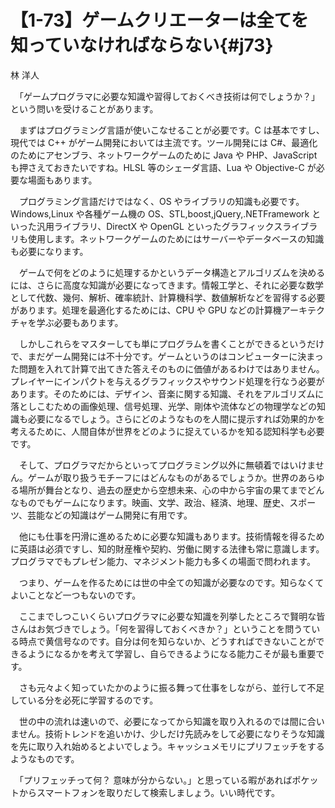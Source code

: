 # 【1-73】ゲームクリエーターは全てを知っていなければならない{#j73}

<div class="author">林 洋人</div>

　「ゲームプログラマに必要な知識や習得しておくべき技術は何でしょうか？」という問いを受けることがあります。

　まずはプログラミング言語が使いこなせることが必要です。C は基本ですし、現代では C++ がゲーム開発においては主流です。ツール開発には C#、最適化のためにアセンブラ、ネットワークゲームのために Java や PHP、JavaScript も押さえておきたいですね。HLSL 等のシェーダ言語、Lua や Objective-C が必要な場面もあります。

　プログラミング言語だけではなく、OS やライブラリの知識も必要です。Windows,Linux や各種ゲーム機の OS、STL,boost,jQuery,.NETFramework といった汎用ライブラリ、DirectX や OpenGL といったグラフィックスライブラリも使用します。ネットワークゲームのためにはサーバーやデータベースの知識も必要になります。

　ゲームで何をどのように処理するかというデータ構造とアルゴリズムを決めるには、さらに高度な知識が必要になってきます。情報工学と、それに必要な数学として代数、幾何、解析、確率統計、計算機科学、数値解析などを習得する必要があります。処理を最適化するためには、CPU や GPU などの計算機アーキテクチャを学ぶ必要もあります。

　しかしこれらをマスターしても単にプログラムを書くことができるというだけで、まだゲーム開発には不十分です。ゲームというのはコンピューターに決まった問題を入れて計算で出てきた答えそのものに価値があるわけではありません。プレイヤーにインパクトを与えるグラフィックスやサウンド処理を行なう必要があります。そのためには、デザイン、音楽に関する知識、それをアルゴリズムに落としこむための画像処理、信号処理、光学、剛体や流体などの物理学などの知識も必要になるでしょう。さらにどのようなものを人間に提示すれば効果的かを考えるために、人間自体が世界をどのように捉えているかを知る認知科学も必要です。

　そして、プログラマだからといってプログラミング以外に無頓着ではいけません。ゲームが取り扱うモチーフにはどんなものがあるでしょうか。世界のあらゆる場所が舞台となり、過去の歴史から空想未来、心の中から宇宙の果てまでどんなものでもゲームになります。映画、文学、政治、経済、地理、歴史、スポーツ、芸能などの知識はゲーム開発に有用です。

　他にも仕事を円滑に進めるために必要な知識もあります。技術情報を得るために英語は必須ですし、知的財産権や契約、労働に関する法律も常に意識します。プログラマでもプレゼン能力、マネジメント能力も多くの場面で問われます。

　つまり、ゲームを作るためには世の中全ての知識が必要なのです。知らなくてよいことなど一つもないのです。

　ここまでしつこいくらいプログラマに必要な知識を列挙したところで賢明な皆さんはお気づきでしょう。「何を習得しておくべきか？」ということを問うている時点で黄信号なのです。自分は何を知らないか、どうすればできないことができるようになるかを考えて学習し、自らできるようになる能力こそが最も重要です。

　さも元々よく知っていたかのように振る舞って仕事をしながら、並行して不足している分を必死に学習するのです。

　世の中の流れは速いので、必要になってから知識を取り入れるのでは間に合いません。技術トレンドを追いかけ、少しだけ先読みをして必要になりそうな知識を先に取り入れ始めるとよいでしょう。キャッシュメモリにプリフェッチをするようなものです。

　「プリフェッチって何？ 意味が分からない。」と思っている暇があればポケットからスマートフォンを取りだして検索しましょう。いい時代です。
